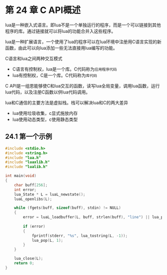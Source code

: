 第 24 章 C API概述
==================

lua是一种嵌入式语言。即lua不是一个单独运行的程序，而是一个可以链接到其他程序的库。通过链接就可以将lua的功能合并入这些程序。

lua是一种扩展语言，一个使用了lua的程序可以在lua环境中注册用C语言实现的新函数，由此可以向lua添加一些无法直接用lua编写的功能。

C语言和lua之间两种交互模式

* C语言有控制权，lua是一个库。C代码称为`应用程序代码`
* lua有控制权，C是一个库。C代码称为`库代码`

C API是一组恩能够使C和lua交互的函数，读写lua全局变量，调用lua函数，运行lua代码，以及注册C函数以供lua代码调用。

lua和C通信的主要方法是虚拟栈。栈可以解决lua和C的两大差异

* lua使用垃圾收集，c显式施放内存
* lua使用动态类型，c使用静态类型

## 24\.1 第一个示例

```c
#include <stdio.h>
#include <string.h>
#include "lua.h"
#include "luaxlib.h"
#include "lualib.h"

int main(void)
{
    char buff[256];
    int error;
    lua_State * L = luaL_newstate();
    luaL_openlibs(L);

    while (fgets(buff, sizeof(buff), stdin) != NULL)
    {
        error = luaL_loadbuffer(L, buff, strlen(buff), "line") || lua_pcall(L, 0, 0, 0);
    
        if (error)
        {
            fprintf(stderr, "%s", lua_tostring(L, -1));
            lua_pop(L, 1);
        }
    }

    lua_close(L);
    return 0;
}
```




